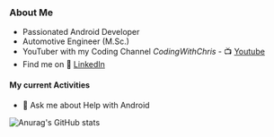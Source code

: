 ### About Me
- Passionated Android Developer 
- Automotive Engineer (M.Sc.) 
- YouTuber with my Coding Channel _CodingWithChris_   -   📺 [Youtube][youtube]
- Find me on 👔 [LinkedIn][linkedin]

#### My current Activities

- 💬 Ask me about Help with Android

![Anurag's GitHub stats](https://github-readme-stats.vercel.app/api?username=ChrisRoh92&show_icons=true&theme=radical)

[youtube]: https://www.youtube.com/channel/UCnHLNcYvReQqXrrR3Z7ktEA
[divvyDiary]: https://github.com/ChrisRoh92/SmartVocTrainer
[linkedin]: https://www.linkedin.com/in/christophrohnert/
